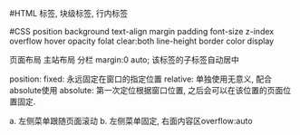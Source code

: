 #HTML
标签, 块级标签, 行内标签

#CSS
position
background
text-align
margin
padding
font-size
z-index
overflow
hover
opacity
folat
clear:both
line-height
border
color
display

页面布局
 主站布局
  分栏
margin:0 auto;
该标签的子标签自动居中

position:
fixed:  永远固定在窗口的指定位置
relative: 单独使用无意义, 配合absolute使用
absolute: 第一次定位根据窗口位置, 之后会可以在该位置的页面位置固定.

a. 左侧菜单跟随页面滚动
b. 左侧菜单固定, 右面内容区overflow:auto
